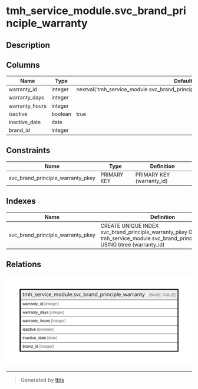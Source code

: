 # tmh_service_module.svc_brand_principle_warranty

## Description

## Columns

| Name | Type | Default | Nullable | Children | Parents | Comment |
| ---- | ---- | ------- | -------- | -------- | ------- | ------- |
| warranty_id | integer | nextval('tmh_service_module.svc_brand_principle_warranty_warranty_id_seq'::regclass) | false |  |  |  |
| warranty_days | integer |  | true |  |  |  |
| warranty_hours | integer |  | true |  |  |  |
| isactive | boolean | true | true |  |  |  |
| inactive_date | date |  | true |  |  |  |
| brand_id | integer |  | true |  |  |  |

## Constraints

| Name | Type | Definition |
| ---- | ---- | ---------- |
| svc_brand_principle_warranty_pkey | PRIMARY KEY | PRIMARY KEY (warranty_id) |

## Indexes

| Name | Definition |
| ---- | ---------- |
| svc_brand_principle_warranty_pkey | CREATE UNIQUE INDEX svc_brand_principle_warranty_pkey ON tmh_service_module.svc_brand_principle_warranty USING btree (warranty_id) |

## Relations

![er](tmh_service_module.svc_brand_principle_warranty.svg)

---

> Generated by [tbls](https://github.com/k1LoW/tbls)
